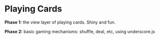 # Playing Cards

**Phase 1:** the view layer of playing cards.  Shiny and fun.

**Phase 2:** basic gaming mechanisms: shuffle, deal, etc, using underscore.js